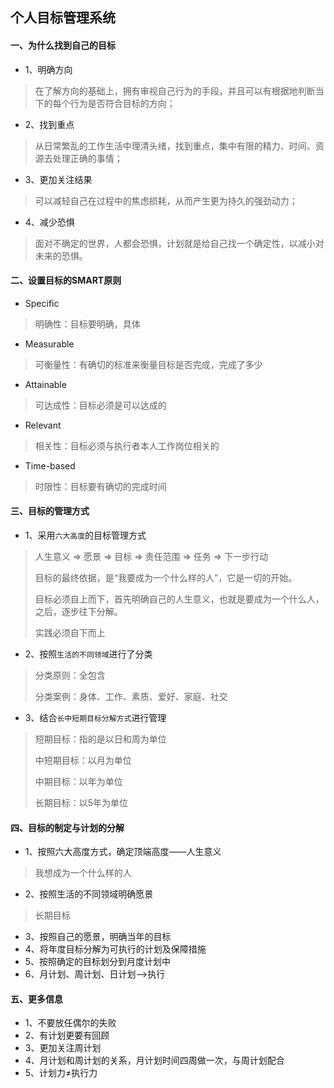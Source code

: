 ## 个人目标管理系统

#### 一、为什么找到自己的目标

* 1、明确方向
> 在了解方向的基础上，拥有审视自己行为的手段，并且可以有根据地判断当下的每个行为是否符合目标的方向；

* 2、找到重点
> 从日常繁乱的工作生活中理清头绪，找到重点，集中有限的精力、时间、资源去处理正确的事情；

* 3、更加关注结果
> 可以减轻自己在过程中的焦虑损耗，从而产生更为持久的强劲动力；

* 4、减少恐惧
> 面对不确定的世界，人都会恐惧，计划就是给自己找一个确定性，以减小对未来的恐惧。

#### 二、设置目标的SMART原则

* Specific
> 明确性：目标要明确，具体
 
* Measurable
> 可衡量性：有确切的标准来衡量目标是否完成，完成了多少

* Attainable
> 可达成性：目标必须是可以达成的

* Relevant
> 相关性：目标必须与执行者本人工作岗位相关的

* Time-based
> 时限性：目标要有确切的完成时间

#### 三、目标的管理方式

* 1、采用`六大高度`的目标管理方式
> 人生意义 => 愿景 => 目标 => 责任范围 => 任务 => 下一步行动
>
> 目标的最终依据，是“我要成为一个什么样的人”，它是一切的开始。
> 
> 目标必须自上而下，首先明确自己的人生意义，也就是要成为一个什么人，之后，逐步往下分解。
> 
> 实践必须自下而上

* 2、按照`生活的不同领域`进行了分类
> 分类原则：全包含
> 
> 分类案例：身体、工作、素质、爱好、家庭、社交

* 3、结合`长中短期目标分解方式`进行管理
> 短期目标：指的是以日和周为单位
> 
> 中短期目标：以月为单位
> 
> 中期目标：以年为单位
> 
> 长期目标：以5年为单位

#### 四、目标的制定与计划的分解

* 1、按照六大高度方式，确定顶端高度——人生意义
> 我想成为一个什么样的人

* 2、按照生活的不同领域明确愿景
> 长期目标 

* 3、按照自己的愿景，明确当年的目标
* 4、将年度目标分解为可执行的计划及保障措施
* 5、按照确定的目标划分到月度计划中
* 6、月计划、周计划、日计划——>执行

#### 五、更多信息
* 1、不要放任偶尔的失败 
* 2、有计划更要有回顾 
* 3、更加关注周计划 
* 4、月计划和周计划的关系，月计划时间四周做一次，与周计划配合 
* 5、计划力≠执行力




